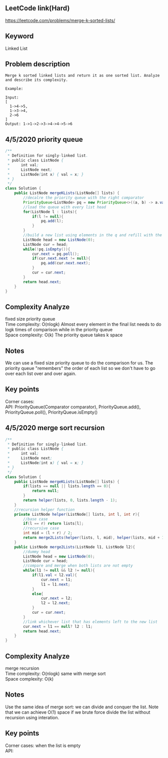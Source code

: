 ## LeetCode link(Hard)
https://leetcode.com/problems/merge-k-sorted-lists/

## Keyword
Linked List

## Problem description
```
Merge k sorted linked lists and return it as one sorted list. Analyze and describe its complexity.

Example:

Input:
[
  1->4->5,
  1->3->4,
  2->6
]
Output: 1->1->2->3->4->4->5->6
```
## 4/5/2020 priority queue

```java
/**
 * Definition for singly-linked list.
 * public class ListNode {
 *     int val;
 *     ListNode next;
 *     ListNode(int x) { val = x; }
 * }
 */
class Solution {
    public ListNode mergeKLists(ListNode[] lists) {
        //decalre the priority queue with the right comparator
        PriorityQueue<ListNode> pq = new PriorityQueue<>((a, b) -> a.val - b.val);
        //load the queue with every list head
        for(ListNode l : lists){
            if(l != null){
                pq.add(l);
            }
        }
        //build a new list using elements in the q and refill with the used elements' next
        ListNode head = new ListNode(0);
        ListNode cur = head;
        while(!pq.isEmpty()){
            cur.next = pq.poll();
            if(cur.next.next != null){
                pq.add(cur.next.next);
            }
            cur = cur.next;
        }
        return head.next;
    }
}
```

## Complexity Analyze
fixed size priority queue\
Time complexity: O(nlogk) Almost every element in the final list needs to do logk times of comparison while in the priority queue\
Space complexity: O(k) The priority queue takes k space

## Notes
We can use a fixed size priority queue to do the comparison for us. The priority queue "remembers" the order of each list so we don't have to go over each list over and over again.

## Key points
Corner cases: \
API: PriorityQueue(Comparator<type> comparator), PriorityQueue.add(), PriorityQueue.poll(), PriorityQueue.isEmpty()

## 4/5/2020 merge sort recursion

```java
/**
 * Definition for singly-linked list.
 * public class ListNode {
 *     int val;
 *     ListNode next;
 *     ListNode(int x) { val = x; }
 * }
 */
class Solution {
    public ListNode mergeKLists(ListNode[] lists) {
        if(lists == null || lists.length == 0){
            return null;
        }
        return helper(lists, 0, lists.length - 1);
    }
    //recursion helper function
    private ListNode helper(ListNode[] lists, int l, int r){
        //base case
        if(l == r) return lists[l];
        //recursive case
        int mid = (l + r) / 2;
        return merge2Lists(helper(lists, l, mid), helper(lists, mid + 1, r));
    }
    public ListNode merge2Lists(ListNode l1, ListNode l2){
        //dummy head
        ListNode head = new ListNode(0);
        ListNode cur = head;
        //compare and merge when both lists are not empty
        while(l1 != null && l2 != null){
            if(l1.val < l2.val){
                cur.next = l1;
                l1 = l1.next;
            }
            else{
                cur.next = l2;
                l2 = l2.next;
            }
            cur = cur.next;
        }
        //link whichever list that has elements left to the new list
        cur.next = l1 == null? l2 : l1;
        return head.next;
    }
}
```

## Complexity Analyze
merge recursion\
Time complexity: O(nlogk) same with merge sort\
Space complexity: O(k)

## Notes
Use the same idea of merge sort: we can divide and conquer the list. Note that we can achieve O(1) space if we brute force divide the list without recursion using interation.

## Key points
Corner cases: when the list is empty\
API: 